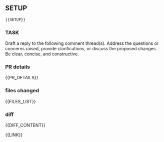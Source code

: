 ## SETUP
```bash
{{SETUP}}
```

### TASK
Draft a reply to the following comment thread(s). Address the questions or concerns raised, provide clarifications, or discuss the proposed changes. Be clear, concise, and constructive.

### PR details
{{PR_DETAILS}}

### files changed
{{FILES_LIST}}

### diff
{{DIFF_CONTENT}}

{{LINK}}